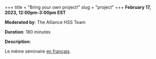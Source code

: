 +++
title = "Bring your own project!"
slug = "project"
+++
**February 17, 2023, 12:00pm-3:00pm EST**

**Moderated by**: The Alliance HSS Team

**Duration**: 180 minutes

**Description**:

Le même séminaire [en français](/projectfr).

<!-- {{< vimeo 690948795 >}} -->
<!-- <br> -->

<!-- - [Watch this session on Vimeo](https://vimeo.com/690948795) -->
